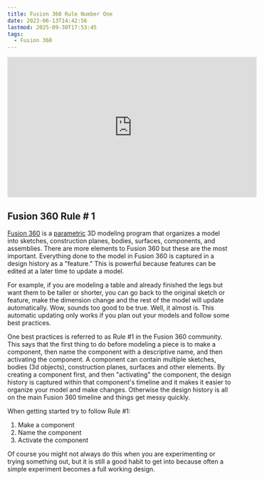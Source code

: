 ```yaml
---
title: Fusion 360 Rule Number One
date: 2023-06-13T14:42:56
lastmod: 2025-09-30T17:53:45
tags:
  - Fusion 360
---
```


<div class="iframe-16-9-container">
<iframe class="youTubeIframe" width="560" height="315" src="https://www.youtube.com/embed/ZYXSJ6EQ9S4?rel=0" title="YouTube video player" frameborder="0" allow="accelerometer; autoplay; clipboard-write; encrypted-media; gyroscope; picture-in-picture; web-share" referrerpolicy="strict-origin-when-cross-origin" allowfullscreen></iframe>
</div>

## Fusion 360 Rule # 1

[Fusion 360](./fusion-360.md) is a [parametric](../parametric-modeling.md) 3D modeling program that organizes a model into sketches, construction planes, bodies, surfaces, components, and assemblies. There are more elements to Fusion 360 but these are the most important. Everything done to the model in Fusion 360 is captured in a design history as a "feature." This is powerful because features can be edited at a later time to update a model.

For example, if you are modeling a table and already finished the legs but want them to be taller or shorter, you can go back to the original sketch or feature, make the dimension change and the rest of the model will update automatically. Wow, sounds too good to be true. Well, it almost is. This automatic updating only works if you plan out your models and follow some best practices.

One best practices is referred to as Rule #1 in the Fusion 360 community. This says that the first thing to do before modeling a piece is to make a component, then name the component with a descriptive name, and then activating the component. A component can contain multiple sketches, bodies (3d objects), construction planes, surfaces and other elements. By creating a component first, and then "activating" the component, the design history is captured within that component's timeline and it makes it easier to organize your model and make changes. Otherwise the design history is all on the main Fusion 360 timeline and things get messy quickly.

When getting started try to follow Rule #1:

1. Make a component
2. Name the component
3. Activate the component

Of course you might not always do this when you are experimenting or trying something out, but it is still a good habit to get into because often a simple experiment becomes a full working design.
